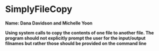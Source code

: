 # SimplyFileCopy
**Name: Dana Davidson and Michelle Yoon**

**Using system calls to copy the contents of one file to another file. The program should not explicitly prompt the user for the input/output filnames but rather those should be provided on the command line**


